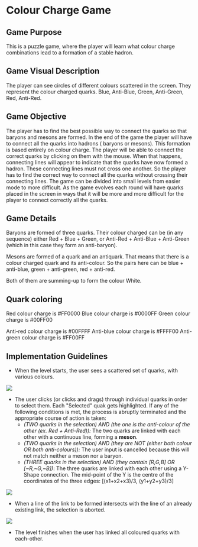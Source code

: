
# Colour Charge Game

## Game Purpose

This is a puzzle game, where the player will learn what colour charge combinations lead to a formation of a stable hadron. 

## Game Visual Description

The player can see circles of different colours scattered in the screen. They represent the colour charged quarks. Blue, Anti-Blue, Green, Anti-Green, Red, Anti-Red. 

## Game Objective

The player has to find the best possible way to connect the quarks so that baryons and mesons are formed. In the end of the game the player will have to connect all the quarks into hadrons ( baryons or mesons). This formation is based entirely on colour charge. The player will be able to connect the correct quarks by clicking on them with the mouse. When that happens, connecting lines will appear to indicate that the quarks have now formed a hadron. These connecting lines must not cross one another. So the player has to find the correct way to connect all the quarks without crossing their connecting lines. 
The game can be divided into small levels from easier mode to more difficult. As the game evolves each round will have quarks placed in the screen in ways that it will be more and more difficult for the player to connect correctly all the quarks. 

## Game Details

Baryons are formed of three quarks. Their colour charged can be  (in any sequence) either Red + Blue + Green, or Anti-Red + Anti-Blue + Anti-Green (which in this case they form an anti-baryon).

Mesons are formed of a quark and an antiquark. That means that there is a colour charged quark and its anti-colour. So the pairs here can be blue + anti-blue, green + anti-green, red + anti-red.

Both of them are summing-up to form the colour White.

## Quark coloring

Red colour charge is #FF0000
Blue colour charge is #0000FF
Green colour charge is #00FF00

Anti-red colour charge is #00FFFF
Anti-blue colour charge is #FFFF00
Anti-green colour charge is #FF00FF

## Implementation Guidelines

 - When the level starts, the user sees a scattered set of quarks, with various colours.

![](https://github.com/wavesoft/virtual-atom-smasher/blob/master/doc/Games/Images/Color%20Game/layout-1.png)

 - The user clicks (or clicks and drags) through individual quarks in order to select them. Each "Selected" quak gets highlighted. If any of the following conditions is met, the process is abruptly terminated and the appropriate course of action is taken:
     + _(TWO quarks in the selection) AND (the one is the anti-colour of the other (ex. Red + Anti-Red)):_ The two quarks are linked with each other with a continuous line, forming a **meson**.
     + _(TWO quarks in the selection) AND (they are NOT (either both colour OR both anti-colours)):_ The user input is cancelled because this will not match neither a meson nor a baryon.
     + _(THREE quarks in the selection) AND (they contain [R,G,B] OR [~R,~G,~B])_: The three quarks are linked with each other using a Y-Shape connection. The mid-point of the Y is the centre of the coordinates of the three edges: [(x1+x2+x3)/3, (y1+y2+y3)/3]

![](https://github.com/wavesoft/virtual-atom-smasher/blob/master/doc/Games/Images/Color%20Game/layout-2.png)

 - When a line of the link to be formed intersects with the line of an already existing link, the selection is aborted.   

![](https://github.com/wavesoft/virtual-atom-smasher/blob/master/doc/Games/Images/Color%20Game/layout-3.png)

 - The level finishes when the user has linked all coloured quarks with each-other.

